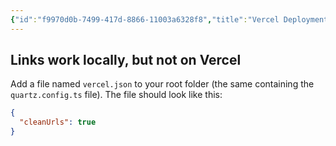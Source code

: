```yaml
---
{"id":"f9970d0b-7499-417d-8866-11003a6328f8","title":"Vercel Deployment","description":"Fixes for issues related to Vercel deployment of Quartz.","publish":true,"date_created":"Wednesday, October 9th 2024, 10:28:48 pm","date_modified":"Wednesday, October 9th 2024, 10:59:24 pm","editing_lock":true,"live_preview":true,"cssclasses":["mado-heading"],"path":"Quartz/Troubleshooting/Vercel Deployment.md","permalink":"/quartz/troubleshooting/vercel-deployment/","PassFrontmatter":true}
---
```



## Links work locally, but not on Vercel

Add a file named `vercel.json` to your root folder (the same containing the `quartz.config.ts` file). The file should look like this:

```json
{
  "cleanUrls": true
}
```
